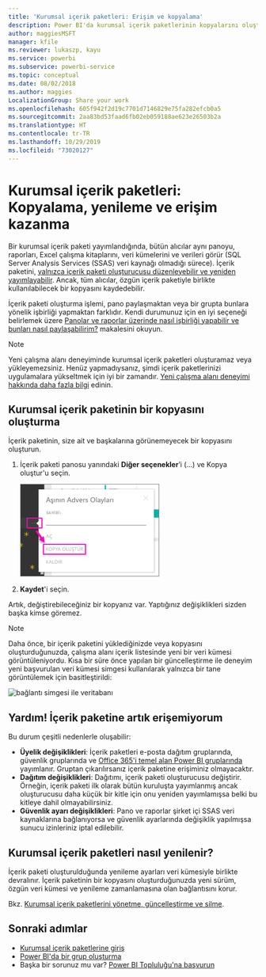 ```yaml
---
title: 'Kurumsal içerik paketleri: Erişim ve kopyalama'
description: Power BI'da kurumsal içerik paketlerinin kopyalarını oluşturma ve erişim sorunlarını gidermeyle ilgili bilgi edinin
author: maggiesMSFT
manager: kfile
ms.reviewer: lukaszp, kayu
ms.service: powerbi
ms.subservice: powerbi-service
ms.topic: conceptual
ms.date: 08/02/2018
ms.author: maggies
LocalizationGroup: Share your work
ms.openlocfilehash: 605f942f2d19c7701d7146829e75fa282efcb0a5
ms.sourcegitcommit: 2aa83bd53faad6fb02eb059188ae623e26503b2a
ms.translationtype: HT
ms.contentlocale: tr-TR
ms.lasthandoff: 10/29/2019
ms.locfileid: "73020127"
---
```

# <a name="organizational-content-packs-copy-refresh-and-get-access"></a>Kurumsal içerik paketleri: Kopyalama, yenileme ve erişim kazanma

Bir kurumsal içerik paketi yayımlandığında, bütün alıcılar aynı panoyu, raporları, Excel çalışma kitaplarını, veri kümelerini ve verileri görür (SQL Server Analysis Services (SSAS) veri kaynağı olmadığı sürece).  İçerik paketini, [yalnızca içerik paketi oluşturucusu düzenleyebilir ve yeniden yayımlayabilir](service-organizational-content-pack-manage-update-delete.md).  Ancak, tüm alıcılar, özgün içerik paketiyle birlikte kullanılabilecek bir kopyasını kaydedebilir.

İçerik paketi oluşturma işlemi, pano paylaşmaktan veya bir grupta bunlara yönelik işbirliği yapmaktan farklıdır. Kendi durumunuz için en iyi seçeneği belirlemek üzere [Panolar ve raporlar üzerinde nasıl işbirliği yapabilir ve bunları nasıl paylaşabilirim?](service-how-to-collaborate-distribute-dashboards-reports.md) makalesini okuyun.

> [!NOTE]
> Yeni çalışma alanı deneyiminde kurumsal içerik paketleri oluşturamaz veya yükleyemezsiniz. Henüz yapmadıysanız, şimdi içerik paketlerinizi uygulamalara yükseltmek için iyi bir zamandır. [Yeni çalışma alanı deneyimi hakkında daha fazla bilgi](service-create-the-new-workspaces.md) edinin.
>

## <a name="create-a-copy-of-an-organizational-content-pack"></a>Kurumsal içerik paketinin bir kopyasını oluşturma
İçerik paketinin, size ait ve başkalarına görünemeyecek bir kopyasını oluşturun.

1. İçerik paketi panosu yanındaki **Diğer seçenekler**’i (...) ve Kopya oluştur'u seçin.

    ![](media/service-organizational-content-pack-copy-refresh-access/power-bi-create-copy-organizational-content-pack.png)
2. **Kaydet**'i seçin.  

Artık, değiştirebileceğiniz bir kopyanız var. Yaptığınız değişiklikleri sizden başka kimse göremez.

> [!NOTE]
> Daha önce, bir içerik paketini yüklediğinizde veya kopyasını oluşturduğunuzda, çalışma alanı içerik listesinde yeni bir veri kümesi görüntüleniyordu. Kısa bir süre önce yapılan bir güncelleştirme ile deneyim yeni başvurulan veri kümesi simgesi kullanılarak yalnızca bir tane görüntülemek için basitleştirildi:
>
> ![bağlantı simgesi ile veritabanı](media/service-organizational-content-pack-copy-refresh-access/power-bi-dataset-reference-icon.png)
>

## <a name="help--i-can-no-longer-access-the-content-pack"></a>Yardım!  İçerik paketine artık erişemiyorum
Bu durum çeşitli nedenlerle oluşabilir:

* **Üyelik değişiklikleri**:  İçerik paketleri e-posta dağıtım gruplarında, güvenlik gruplarında ve [Office 365'i temel alan Power BI gruplarında](https://support.office.com/article/Create-a-group-in-Office-365-7124dc4c-1de9-40d4-b096-e8add19209e9) yayımlanır.  Gruptan çıkarılırsanız içerik paketine erişiminiz olmayacaktır.
* **Dağıtım değişiklikleri**: Dağıtımı, içerik paketi oluşturucusu değiştirir. Örneğin, içerik paketi ilk olarak bütün kuruluşta yayımlanmış ancak oluşturucusu daha küçük bir kitle için onu yeniden yayımlamışsa belki bu kitleye dahil olmayabilirsiniz.
* **Güvenlik ayarı değişiklikleri**: Pano ve raporlar şirket içi SSAS veri kaynaklarına bağlanıyorsa ve güvenlik ayarlarında değişiklik yapılmışsa sunucu izinleriniz iptal edilebilir.

## <a name="how-are-organizational-content-packs-refreshed"></a>Kurumsal içerik paketleri nasıl yenilenir?
İçerik paketi oluşturulduğunda yenileme ayarları veri kümesiyle birlikte devralınır.  İçerik paketinin bir kopyasını oluşturduğunuzda yeni sürüm, özgün veri kümesi ve yenileme zamanlamasına olan bağlantısını korur.

Bkz. [Kurumsal içerik paketlerini yönetme, güncelleştirme ve silme](service-organizational-content-pack-manage-update-delete.md).

## <a name="next-steps"></a>Sonraki adımlar
* [Kurumsal içerik paketlerine giriş](service-organizational-content-pack-introduction.md)
* [Power BI'da bir grup oluşturma](service-create-distribute-apps.md)
* Başka bir sorunuz mu var? [Power BI Topluluğu'na başvurun](http://community.powerbi.com/)
